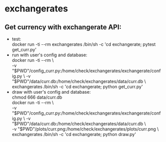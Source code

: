 # exchangerates

## Get currency with exchangerate API:
* test:  
docker run -ti --rm exchangerates /bin/sh -c 'cd exchangerate; pytest get_curr.py'
* run with user's config and database:  
docker run -ti --rm \  
    -v "$PWD"/config_curr.py:/home/check/exchangerates/exchangerate/config.py \  
    -v "$PWD"/data/curr.db:/home/check/exchangerates/data/curr.db \  
    exchangerates /bin/sh -c 'cd exchangerate; python get_curr.py'  
* draw with user's config and database:  
chmod 666 data/curr.db  
docker run -ti --rm \  
    -v "$PWD"/config_curr.py:/home/check/exchangerates/exchangerate/config.py \  
    -v "$PWD"/data/curr.db:/home/check/exchangerates/data/curr.db \  
    -v "$PWD"/plots/curr.png:/home/check/exchangerates/plots/curr.png \  
    exchangerates /bin/sh -c 'cd exchangerate; python draw.py'  
